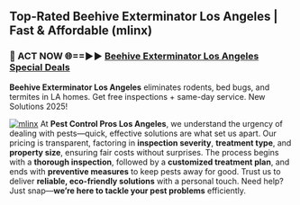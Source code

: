 ## Top-Rated Beehive Exterminator Los Angeles | Fast & Affordable (mlinx)

<h3>🐜 ACT NOW 🌐==►► <a href="https://tinyurl.com/yc7vsfwc" rel="nofollow">Beehive Exterminator Los Angeles Special Deals</a></h3>

**Beehive Exterminator Los Angeles** eliminates rodents, bed bugs, and termites in LA homes. Get free inspections + same-day service. New Solutions 2025!

[![mlinx](https://i.imgur.com/1VzRXn8.jpeg)](https://tinyurl.com/yc7vsfwc)
At **Pest Control Pros Los Angeles**, we understand the urgency of dealing with pests—quick, effective solutions are what set us apart. Our pricing is transparent, factoring in **inspection severity**, **treatment type**, and **property size**, ensuring fair costs without surprises. The process begins with a **thorough inspection**, followed by a **customized treatment plan**, and ends with **preventive measures** to keep pests away for good. Trust us to deliver **reliable, eco-friendly solutions** with a personal touch. Need help? Just snap—**we’re here to tackle your pest problems** efficiently.